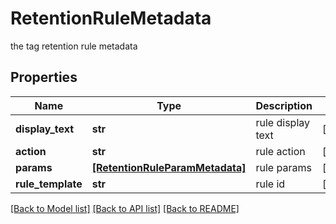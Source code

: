 # RetentionRuleMetadata

the tag retention rule metadata

## Properties
Name | Type | Description | Notes
------------ | ------------- | ------------- | -------------
**display_text** | **str** | rule display text | [optional] 
**action** | **str** | rule action | [optional] 
**params** | [**[RetentionRuleParamMetadata]**](RetentionRuleParamMetadata.md) | rule params | [optional] 
**rule_template** | **str** | rule id | [optional] 

[[Back to Model list]](../README.md#documentation-for-models) [[Back to API list]](../README.md#documentation-for-api-endpoints) [[Back to README]](../README.md)


